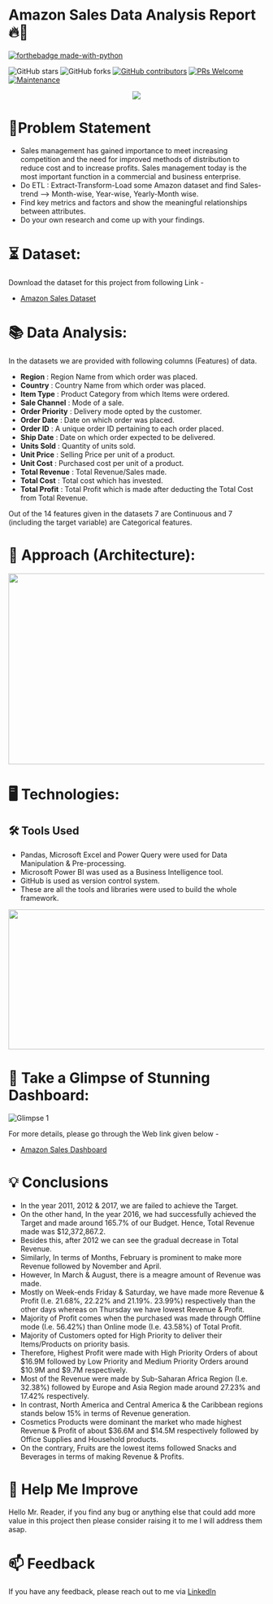 
# Amazon Sales Data Analysis Report 🔥🍁

<p align="center">

  [![forthebadge made-with-python](https://user-images.githubusercontent.com/84115928/186936561-51e511bd-1992-4b2f-bf2b-f62338c17b82.svg)](https://powerbi.microsoft.com/en-au/)
  
  ![GitHub stars](https://img.shields.io/github/stars/Lokesh-Attarde/Amazon_Sales_Data_Analysis)
  ![GitHub forks](https://img.shields.io/github/forks/Lokesh-Attarde/Amazon_Sales_Data_Analysis)
  [![GitHub contributors](https://img.shields.io/github/contributors/Lokesh-Attarde/Amazon_Sales_Data_Analysis.svg)](https://GitHub.com/Lokesh-Attarde/Amazon_Sales_Data_Analysis/graphs/contributors/)
  [![PRs Welcome](https://img.shields.io/badge/PRs-welcome-brightgreen.svg?style=flat-square)](http://makeapullrequest.com)
  [![Maintenance](https://img.shields.io/badge/Maintained%3F-yes-green.svg)](https://GitHub.com/Naereen/StrapDown.js/graphs/commit-activity)
</p>  

<p align="center">
  <img src="https://user-images.githubusercontent.com/84115928/186946704-883b9440-0e02-496f-9558-c25bd6d7e688.png">
</p>

# 📝Problem Statement
- Sales management has gained importance to meet increasing competition and the need for improved methods of distribution to reduce cost and to increase profits. Sales management today is the most important function in a commercial and business enterprise.
- Do ETL : Extract-Transform-Load some Amazon dataset and find Sales-trend --> Month-wise, Year-wise, Yearly-Month wise.
- Find key metrics and factors and show the meaningful relationships between attributes.
- Do your own research and come up with your findings.

# ⏳ Dataset:
Download the dataset for this project from following Link -
* [Amazon Sales Dataset](https://github.com/Lokesh-Attarde/Amazon_Sales_Data_Analysis/blob/eaefdf6b21ee86105116243d92c1d8edd09fb2c6/Amazon%20Sales%20Records.csv)

# 📚 Data Analysis:
In the datasets we are provided with following columns (Features) of data.

* **Region** : Region Name from which order was placed.
* **Country** : Country Name from which order was placed.
* **Item Type** : Product Category from which Items were ordered.
* **Sale Channel** : Mode of a sale.
* **Order Priority** : Delivery mode opted by the customer.
* **Order Date** : Date on which order was placed.
* **Order ID** : A unique order ID pertaining to each order placed.
* **Ship Date** : Date on which order expected to be delivered.
* **Units Sold** : Quantity of units sold.
* **Unit Price** : Selling Price per unit of a product.
* **Unit Cost** : Purchased cost per unit of a product.
* **Total Revenue** : Total Revenue/Sales made.
* **Total Cost** : Total cost which has invested.
* **Total Profit** : Total Profit which is made after deducting the Total Cost from Total Revenue.

Out of the 14 features given in the datasets 7 are Continuous and 7 (including the target variable) are Categorical features.

# 🎉 Approach (Architecture):
<p align="center">
  <img width="650" height="375" src="https://user-images.githubusercontent.com/84115928/186950659-5e8b6b9f-0fc3-48c6-be1b-f06ca1b0f64b.png">
</p>

# 🖥️ Technologies:
## 🛠️ Tools Used
*	Pandas, Microsoft Excel and Power Query were used for Data Manipulation & Pre-processing.
*	Microsoft Power BI was used as a Business Intelligence tool.
*	GitHub is used as version control system.
*	These are all the tools and libraries were used to build the whole framework.

<p align="center">
  <img width="550" height="275" src="https://user-images.githubusercontent.com/84115928/186951729-445da393-fd0d-4e6a-993d-d9f17458d567.png">
</p>

# 🌱 Take a Glimpse of Stunning Dashboard:
![Glimpse 1](https://user-images.githubusercontent.com/84115928/186958120-1dba632d-3001-48f3-8597-bcb20fe1232f.gif)

For more details, please go through the Web link given below -
* [Amazon Sales Dashboard](https://app.powerbi.com/view?r=eyJrIjoiODQ4OTc0ZjYtZWQwYy00ZmM2LWFjMzktOWZkM2VmYWVmZmNmIiwidCI6IjYzYzJjYWI2LWVmOTEtNDk3My05ZTUyLTQ1NDM1MTY5ZTk1MSIsImMiOjEwfQ%3D%3D&pageName=ReportSection72b50b9da91d20058b85)

# 💡 Conclusions
- In the year 2011, 2012 & 2017, we are failed to achieve the Target.
- On the other hand, In the year 2016, we had successfully achieved the Target and made around 165.7% of our Budget. Hence, Total Revenue made was $12,372,867.2.
- Besides this, after 2012 we can see the gradual decrease in Total Revenue.
- Similarly, In terms of Months, February is prominent to make more Revenue followed by November and April.
- However, In March & August, there is a meagre amount of Revenue was made.
- Mostly on Week-ends Friday & Saturday, we have made more Revenue & Profit (I.e. 21.68%, 22.22% and 21.19%. 23.99%) respectively than the other days whereas on Thursday we have lowest Revenue & Profit.
- Majority of Profit comes when the purchased was made through Offline mode (I.e. 56.42%) than Online mode (I.e. 43.58%) of Total Profit. 
- Majority of Customers opted for High Priority to deliver their Items/Products on priority basis.
- Therefore, Highest Profit were made with High Priority Orders of about $16.9M followed by Low Priority and Medium Priority Orders around $10.9M and $9.7M respectively.
- Most of the Revenue were made by Sub-Saharan Africa Region (I.e. 32.38%) followed by Europe and Asia Region made around 27.23% and 17.42% respectively.
- In contrast, North America and Central America & the Caribbean regions stands below 15% in terms of Revenue generation.
- Cosmetics Products were dominant the market who made highest Revenue & Profit of about $36.6M and $14.5M respectively followed by Office Supplies and Household products. 
- On the contrary, Fruits are the lowest items followed Snacks and Beverages in terms of making Revenue & Profits.

# 🎉 Help Me Improve
Hello Mr. Reader, if you find any bug or anything else that could add more value in this project then please consider raising it to me I will address them asap.
  
# 📫 Feedback
If you have any feedback, please reach out to me via [LinkedIn](https://www.linkedin.com/in/lokesh-attarde-145086141/)
